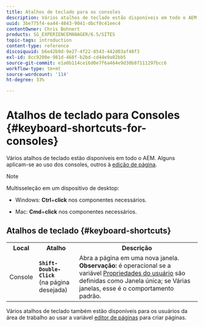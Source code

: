 ```yaml
---
title: Atalhos de teclado para os consoles
description: Vários atalhos de teclado estão disponíveis em todo o AEM. Alguns aplicam-se ao uso dos consoles, outros à edição de página.
uuid: 3be775f4-ea44-4843-9041-dbcf0c41eec4
contentOwner: Chris Bohnert
products: SG_EXPERIENCEMANAGER/6.5/SITES
topic-tags: introduction
content-type: reference
discoiquuid: b6e42b9d-9e27-4f22-8543-442d03af48f3
exl-id: 8cc9200e-981d-468f-b2bd-cd44e9a02bb5
source-git-commit: e1a0b114ce16d0e7f6a464e9d30b8f111297bcc6
workflow-type: tm+mt
source-wordcount: '114'
ht-degree: 33%

---
```


# Atalhos de teclado para Consoles  {#keyboard-shortcuts-for-consoles}

Vários atalhos de teclado estão disponíveis em todo o AEM. Alguns aplicam-se ao uso dos consoles, outros à [edição de página](/help/sites-classic-ui-authoring/classic-page-author-keyboard-shortcuts.md).

>[!NOTE]
>
>Multisseleção em um dispositivo de desktop:
>
>* Windows: **Ctrl**+**click** nos componentes necessários.
>
>* Mac: **Cmd**+**click** nos componentes necessários.
>


## Atalhos de teclado {#keyboard-shortcuts}

<table>
 <tbody>
  <tr>
   <th>Local</th>
   <th>Atalho</th>
   <th>Descrição</th>
  </tr>
  <tr>
   <td>Console</td>
   <td><strong><code>Shift-Double-Click</code></strong><br /> (na página desejada)</td>
   <td>Abra a página em uma nova janela.<br /> <strong>Observação:</strong> é operacional se a variável <a href="/help/sites-classic-ui-authoring/author-env-user-props.md">Propriedades do usuário</a> são definidas como Janela única; se Várias janelas, esse é o comportamento padrão.</td>
  </tr>
 </tbody>
</table>

Vários atalhos de teclado também estão disponíveis para os usuários da área de trabalho ao usar a variável [editor de páginas](/help/sites-classic-ui-authoring/classic-page-author-keyboard-shortcuts.md) para criar páginas.
